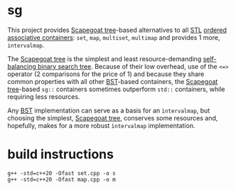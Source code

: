 # sg
This project provides [Scapegoat tree](https://en.wikipedia.org/wiki/Scapegoat_tree)-based alternatives to all [STL](https://en.wikipedia.org/wiki/Standard_Template_Library) [ordered associative containers](https://en.wikipedia.org/wiki/Associative_containers): `set`, `map`, `multiset`, `multimap` and provides 1 more, `intervalmap`.

The [Scapegoat tree](https://en.wikipedia.org/wiki/Scapegoat_tree) is the simplest and least resource-demanding [self-balancing binary search tree](https://en.wikipedia.org/wiki/Self-balancing_binary_search_tree). Because of their low overhead, use of the `<=>` operator (2 comparisons for the price of 1) and because they share common properties with all other [BST](https://en.wikipedia.org/wiki/Binary_search_tree)-based containers, the [Scapegoat tree](https://en.wikipedia.org/wiki/Scapegoat_tree)-based `sg::` containers  sometimes outperform `std::` containers, while requiring less resources.

Any [BST](https://en.wikipedia.org/wiki/Binary_search_tree) implementation can serve as a basis for an `ìntervalmap`, but choosing the simplest, [Scapegoat tree](https://en.wikipedia.org/wiki/Scapegoat_tree), conserves some resources and, hopefully, makes for a more robust `ìntervalmap` implementation.

# build instructions
    g++ -std=c++20 -Ofast set.cpp -o s
    g++ -std=c++20 -Ofast map.cpp -o m
